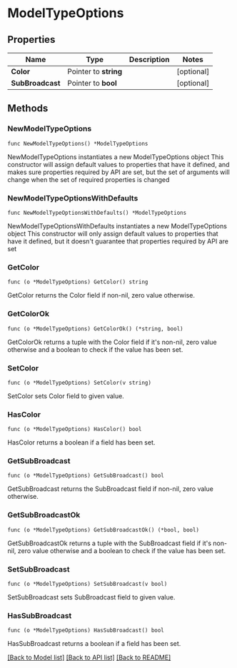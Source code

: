 # ModelTypeOptions

## Properties

Name | Type | Description | Notes
------------ | ------------- | ------------- | -------------
**Color** | Pointer to **string** |  | [optional] 
**SubBroadcast** | Pointer to **bool** |  | [optional] 

## Methods

### NewModelTypeOptions

`func NewModelTypeOptions() *ModelTypeOptions`

NewModelTypeOptions instantiates a new ModelTypeOptions object
This constructor will assign default values to properties that have it defined,
and makes sure properties required by API are set, but the set of arguments
will change when the set of required properties is changed

### NewModelTypeOptionsWithDefaults

`func NewModelTypeOptionsWithDefaults() *ModelTypeOptions`

NewModelTypeOptionsWithDefaults instantiates a new ModelTypeOptions object
This constructor will only assign default values to properties that have it defined,
but it doesn't guarantee that properties required by API are set

### GetColor

`func (o *ModelTypeOptions) GetColor() string`

GetColor returns the Color field if non-nil, zero value otherwise.

### GetColorOk

`func (o *ModelTypeOptions) GetColorOk() (*string, bool)`

GetColorOk returns a tuple with the Color field if it's non-nil, zero value otherwise
and a boolean to check if the value has been set.

### SetColor

`func (o *ModelTypeOptions) SetColor(v string)`

SetColor sets Color field to given value.

### HasColor

`func (o *ModelTypeOptions) HasColor() bool`

HasColor returns a boolean if a field has been set.

### GetSubBroadcast

`func (o *ModelTypeOptions) GetSubBroadcast() bool`

GetSubBroadcast returns the SubBroadcast field if non-nil, zero value otherwise.

### GetSubBroadcastOk

`func (o *ModelTypeOptions) GetSubBroadcastOk() (*bool, bool)`

GetSubBroadcastOk returns a tuple with the SubBroadcast field if it's non-nil, zero value otherwise
and a boolean to check if the value has been set.

### SetSubBroadcast

`func (o *ModelTypeOptions) SetSubBroadcast(v bool)`

SetSubBroadcast sets SubBroadcast field to given value.

### HasSubBroadcast

`func (o *ModelTypeOptions) HasSubBroadcast() bool`

HasSubBroadcast returns a boolean if a field has been set.


[[Back to Model list]](../README.md#documentation-for-models) [[Back to API list]](../README.md#documentation-for-api-endpoints) [[Back to README]](../README.md)



